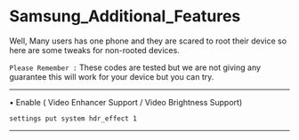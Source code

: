# Samsung_Additional_Features
Well, Many users has one phone and they are scared to root their device so here are some tweaks for non-rooted devices.

```Please Remember :```
These codes are tested but
we are not giving any guarantee
this will work for your device
but you can try.

-------------------------------------------------------------------
• Enable ( Video Enhancer Support / Video Brightness Support)

```
settings put system hdr_effect 1
```

-------------------------------------------------------------------
